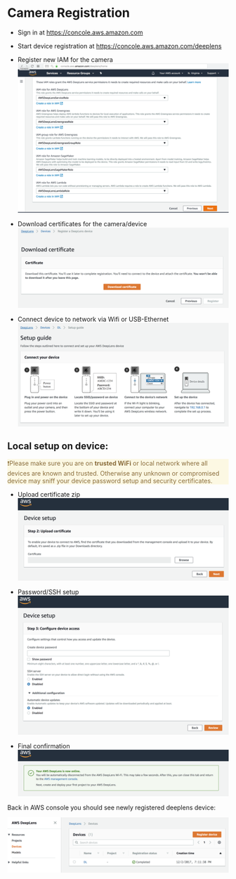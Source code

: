 Camera Registration
===================

* Sign in at https://concole.aws.amazon.com

* Start device registration at  https://concole.aws.amazon.com/deeplens

* Register new IAM for the camera
![IAM Roles](images/setup/DL-Registration-1.png "Define new roles")

* Download certificates for the camera/device
![Device certificates](images/setup/DL-Registration-2.png "These certificates will need to be added to device later")

* Connect device to network via Wifi or USB-Ethernet
![Network connectivity](images/setup/DL-Registration-3.png)

## Local setup on device:


<p style="color: #8a6d3b; background-color: #fcf8e3;">
❗Please make sure you are on <b>trusted WiFi</b> or local network where all devices are known and trusted. Otherwise any unknown or compromised device may sniff your device password setup and security certificates.
</p>

* Upload certificate zip
![Certificated to device/camera](images/setup/DL-Registration-On-Device-1.png)

* Password/SSH setup
![Access](images/setup/DL-Registration-On-Device-2.png)

* Final confirmation
![Confirmation](images/setup/DL-Registration-On-Device-3.png)

Back in AWS console you should see newly registered deeplens device:

![Device list](images/setup/DL-Registered-Device.png)

